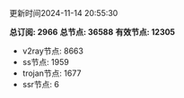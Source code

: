 更新时间2024-11-14 20:55:30

**总订阅: 2966**
**总节点: 36588**
**有效节点: 12305**
- v2ray节点: 8663
- ss节点: 1959
- trojan节点: 1677
- ssr节点: 6
